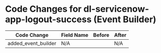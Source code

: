 # Code Changes for dl-servicenow-app-logout-success (Event Builder)

| Code Change | Field Name | Before | After |
|-------------|------------|--------|-------|
| added_event_builder | N/A |  | N/A |